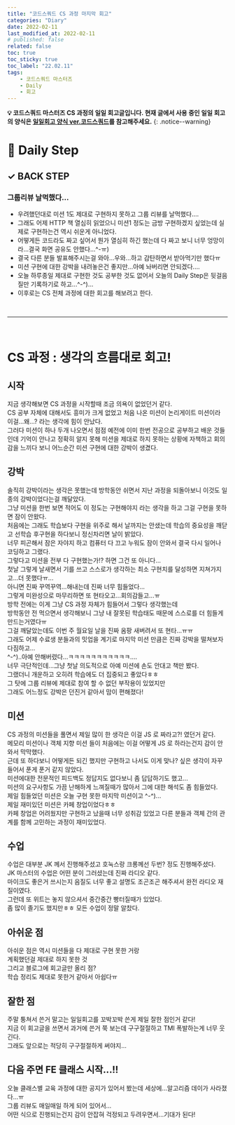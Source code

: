 ```yaml
---
title: "코드스쿼드 CS 과정 마지막 회고"
categories: "Diary"
date: 2022-02-11
last_modified_at: 2022-02-11
# published: false
related: false
toc: true
toc_sticky: true
toc_label: "22.02.11"
tags:
    - 코드스쿼드 마스터즈
    - Daily
    - 회고
---
```

__💡 코드스쿼드 마스터즈 CS 과정의 일일 회고글입니다. 현재 글에서 사용 중인 일일 회고의 양식은 [<U>일일회고 양식 ver.코드스쿼드</U>](https://hemudi.github.io/diary/daily-retrospective-form/)를 참고해주세요.__
{: .notice--warning}

# __💭 Daily Step__
## __✓ BACK STEP__
### __그룹리뷰 날먹했다...__
- 우려했던대로 미션 1도 제대로 구현하지 못하고 그룹 리뷰를 날먹했다....
- 그래도 어제 HTTP 책 열심히 읽었으니 미션1 정도는 금방 구현하겠지 싶었는데 실제로 구현하는건 역시 쉬운게 아니었다.
- 어떻게든 코드라도 짜고 싶어서 뭔가 열심히 하긴 했는데 다 짜고 보니 너무 엉망이라...결국 화면 공유도 안했다...^-ㅠ)
- 결국 다른 분들 발표해주시는걸 와아...우와...하고 감탄하면서 받아먹기만 했다ㅠ
- 미션 구현에 대한 강박을 내려놓은건 좋지만...아예 놔버리면 안되겠다....
- 오늘 하루종일 제대로 구현한 것도 공부한 것도 없어서 오늘의 Daily Step은 뒷걸음질만 기록하기로 하고...^-^)...
- 이후로는 CS 전체 과정에 대한 회고를 해보려고 한다.

<br/>

---

<br/>

# __CS 과정 : 생각의 흐름대로 회고!__
## __시작__
지금 생각해보면 CS 과정을 시작할때 조금 의욕이 없었던거 같다.  
CS 공부 자체에 대해서도 흥미가 크게 없었고 처음 나온 미션이 논리게이트 미션이라 이걸...왜...? 라는 생각에 힘이 안났다.  
그러다 미션이 하나 두개 나오면서 점점 예전에 이미 한번 전공으로 공부하고 배운 것들인데 기억이 안나고 정확히 알지 못해 미션을 제대로 하지 못하는 상황에 자책하고 회의감을 느끼다 보니 어느순간 미션 구현에 대한 강박이 생겼다.  

## __강박__
솔직히 강박이라는 생각은 못했는데 방학동안 쉬면서 지난 과정을 되돌아보니 이것도 일종의 강박이었다는걸 깨달았다.  
그냥 미션을 한번 보면 적어도 이 정도는 구현해야지 라는 생각을 하고 그걸 구현을 못하면 잠이 안왔다.  
처음에는 그래도 학습보다 구현을 위주로 해서 날까지는 안샜는데 학습의 중요성을 깨닫고 선학습 후구현을 하다보니 정신차리면 날이 밝았다.  
너무 피곤해서 잠은 자야지 하고 컴퓨터 다 끄고 누워도 잠이 안와서 결국 다시 일어나 코딩하고 그랬다.  
그렇다고 미션을 전부 다 구현했는가!? 하면 그건 또 아니다...  
첫날 그렇게 날새면서 기를 쓰고 스스로가 생각하는 최소 구현치를 달성하면 지쳐가지고...더 못했다ㅠ...  
아니면 진짜 꾸역꾸역...해내는데 진짜 너무 힘들었다...  
그렇게 미완성으로 마무리하면 또 현타오고...회의감들고...ㅠ  
방학 전에는 이게 그냥 CS 과정 자체가 힘들어서 그렇다 생각했는데  
방학동안 전 먹으면서 생각해보니 그냥 내 잘못된 학습태도 때문에 스스로를 더 힘들게 만드는거였다ㅠ  
그걸 깨달았는데도 이번 주 월요일 날을 진짜 옴팡 새버려서 또 현타...ㅠㅠ  
그래도 어제 수료생 분들과의 밋업을 계기로 마지막 미션 만큼은 진짜 강박을 떨쳐보자 다짐하고...  
^-^)..아예 안해버렸다...ㅋㅋㅋㅋㅋㅋㅋㅋㅋㅋㅋ....  
너무 극단적인데...그냥 첫날 의도적으로 아예 미션에 손도 안대고 책만 봤다.  
그랬더니 개운하고 오히려 학습에도 더 집중되고 좋았다ㅎㅎ  
그 탓에 그룹 리뷰에 제대로 참여 할 수 없던 부작용이 있었지만  
그래도 어느정도 강박은 던진거 같아서 맘이 편해졌다!  

## __미션__
CS 과정의 미션들을 풀면서 제일 많이 한 생각은 이걸 JS 로 짜라고?! 였던거 같다.  
메모리 미션이나 객체 지향 미션 들이 처음에는 이걸 어떻게 JS 로 하라는건지 감이 안와서 막막했다.  
근데 또 하다보니 어떻게든 되긴 했지만 구현하고 나서도 이게 맞나? 싶은 생각이 자꾸 들어서 푼게 푼거 같지 않았다.  
미션에대한 전문적인 피드백도 정답지도 없다보니 좀 답답하기도 했고...  
미션의 요구사항도 가끔 난해하게 느껴질때가 많아서 그에 대한 해석도 좀 힘들었다.  
제일 힘들었던 미션은 오늘 구현 못한 마지막 미션이고 ^-^)...  
제일 재미있던 미션은 카페 창업이었다ㅎㅎ  
카페 창업은 어려웠지만 구현하고 났을때 너무 성취감 있었고 다른 분들과 객체 간의 관계를 함께 고민하는 과정이 재미있었다.  

## __수업__
수업은 대부분 JK 께서 진행해주셨고 호눅스랑 크롱께선 두번? 정도 진행해주셨다.  
JK 마스터의 수업은 어떤 분이 그러셨는데 진짜 라디오 같다.  
마이크도 좋은거 쓰시는지 음질도 너무 좋고 설명도 조곤조곤 해주셔서 완전 라디오 재질이였다.  
그런데 또 위트는 놓지 않으셔서 중간중간 빵터질때가 있었다.  
좀 많이 졸기도 했지만ㅎㅎ 모든 수업이 정말 알찼다.  

## __아쉬운 점__
아쉬운 점은 역시 미션들을 다 제대로 구현 못한 거랑  
계획했던걸 제대로 하지 못한 것  
그리고 블로그에 회고글만 올리 점?  
학습 정리도 제대로 못한거 같아서 아쉽다ㅠ  

## __잘한 점__
주말 퉁쳐서 쓴거 말고는 일일회고를 꼬박꼬박 쓴게 제일 잘한 점인거 같다!  
지금 이 회고글을 쓰면서 과거에 쓴거 쭉 보는데 구구절절하고 TMI 폭발하는게 너무 웃긴다.  
그래도 앞으로는 적당히 구구절절하게 써야지...  

## __다음 주면 FE 클래스 시작...!!__
오늘 클래스별 교육 과정에 대한 공지가 있어서 봤는데 세상에...알고리즘 데이가 사라졌다...ㅠ  
그룹 리뷰도 매일매일 하게 되어 있어서...  
어떤 식으로 진행되는건지 감이 안잡혀 걱정되고 두려우면서...기대가 된다!  